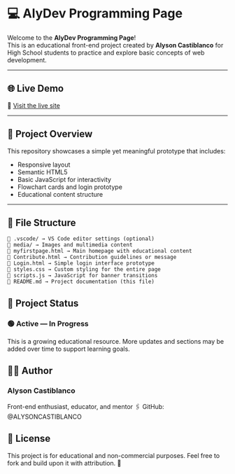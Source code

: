 # 💻 AlyDev Programming Page

Welcome to the **AlyDev Programming Page**!  
This is an educational front-end project created by **Alyson Castiblanco** for High School students to practice and explore basic concepts of web development.

---

## 🌐 Live Demo

🔗 [Visit the live site](https://alysoncastiblanco.github.io/AlyDevProgrammingPage/myfirstpage.html)

---

## 🧾 Project Overview

This repository showcases a simple yet meaningful prototype that includes:

- Responsive layout
- Semantic HTML5
- Basic JavaScript for interactivity
- Flowchart cards and login prototype
- Educational content structure

---

## 📁 File Structure
```
📁 .vscode/ → VS Code editor settings (optional)
📁 media/ → Images and multimedia content
📄 myfirstpage.html → Main homepage with educational content
📄 Contribute.html → Contribution guidelines or message
📄 Login.html → Simple login interface prototype
📄 styles.css → Custom styling for the entire page
📄 scripts.js → JavaScript for banner transitions
📄 README.md → Project documentation (this file)
```
## 📌 Project Status
### 🟢 Active — In Progress
This is a growing educational resource. More updates and sections may be added over time to support learning goals.

## 👩‍🏫 Author
### Alyson Castiblanco
Front-end enthusiast, educator, and mentor
🖇️ GitHub: @ALYSONCASTIBLANCO

## 📜 License
This project is for educational and non-commercial purposes.
Feel free to fork and build upon it with attribution. 🙌
